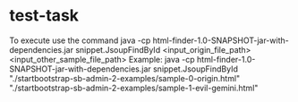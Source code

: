 # test-task
To execute use the command
java -cp html-finder-1.0-SNAPSHOT-jar-with-dependencies.jar snippet.JsoupFindById  <input_origin_file_path> <input_other_sample_file_path>
Example:
java -cp html-finder-1.0-SNAPSHOT-jar-with-dependencies.jar snippet.JsoupFindById  "./startbootstrap-sb-admin-2-examples/sample-0-origin.html" "./startbootstrap-sb-admin-2-examples/sample-1-evil-gemini.html" 
